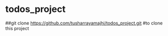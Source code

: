 # todos_project
##git clone https://github.com/tusharrayamajhi/todos_project.git #to clone this project
